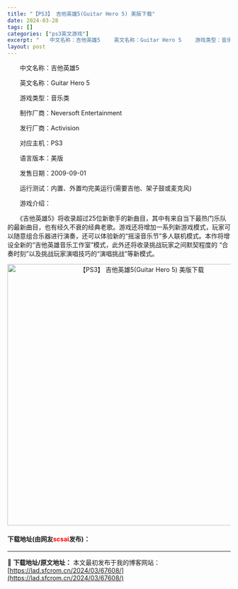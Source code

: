 ```yaml
---
title: "【PS3】 吉他英雄5(Guitar Hero 5) 美版下载"
date: 2024-03-28
tags: []
categories: ["ps3英文游戏"]
excerpt: "　　中文名称：吉他英雄5 　　英文名称：Guitar Hero 5 　　游戏类型：音乐类 　　制作厂商：Neversoft Entertainment 　　发行厂商：Activision 　　对应主机：PS3 　　语言版本：美版 　　发售日期：2009-09-01 　　运行测试：内置、外置均完美运行&hellip;"
layout: post
---
```


 <p>　　中文名称：吉他英雄5</p> <p>　　英文名称：Guitar Hero 5</p> <p>　　游戏类型：音乐类</p> <p>　　制作厂商：Neversoft Entertainment</p> <p>　　发行厂商：Activision</p> <p>　　对应主机：PS3</p> <p>　　语言版本：美版</p> <p>　　发售日期：2009-09-01</p> <p>　　运行测试：内置、外置均完美运行(需要吉他、架子鼓或麦克风)</p> <p>　　游戏介绍：</p> <p>　　《吉他英雄5》将收录超过25位新歌手的新曲目，其中有来自当下最热门乐队的最新曲目，也有经久不衰的经典老歌。游戏还将增加一系列新游戏模式，玩家可以随意组合乐器进行演奏，还可以体验新的&ldquo;摇滚音乐节&rdquo;多人联机模式。本作将增设全新的&ldquo;吉他英雄音乐工作室&rdquo;模式，此外还将收录挑战玩家之间默契程度的 &ldquo;合奏时刻&rdquo;以及挑战玩家演唱技巧的&ldquo;演唱挑战&rdquo;等新模式。</p> <p align="center"><img align="" border="0" src="https://lad.sfcrom.cn/wp-content/uploads/2024/03/20240328_66051c4c6a419.jpg" width="591" alt="【PS3】 吉他英雄5(Guitar Hero 5) 美版下载" /></p> <p><h4>下载地址(由网友<font color="red">scsai</font>发布)：</h4></p> 

---
📖 **下载地址/原文地址：** 本文最初发布于我的博客网站：[https://lad.sfcrom.cn/2024/03/67608/](https://lad.sfcrom.cn/2024/03/67608/)
